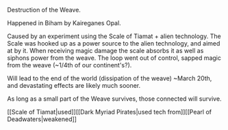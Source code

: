 Destruction of the Weave.

Happened in Biham by Kaireganes Opal.

Caused by an experiment using the Scale of Tiamat + alien technology. The Scale was hooked up as a power source to the alien technology, and aimed at by it. When receiving magic damage the scale absorbs it as well as siphons power from the weave. The loop went out of control, sapped magic from the weave (~1/4th of our continent's?).

Will lead to the end of the world (dissipation of the weave) ~March 20th, and devastating effects are likely much sooner.

As long as a small part of the Weave survives, those connected will survive.

[[Scale of Tiamat|used]][[Dark Myriad Pirates|used tech from]][[Pearl of Deadwaters|weakened]]
